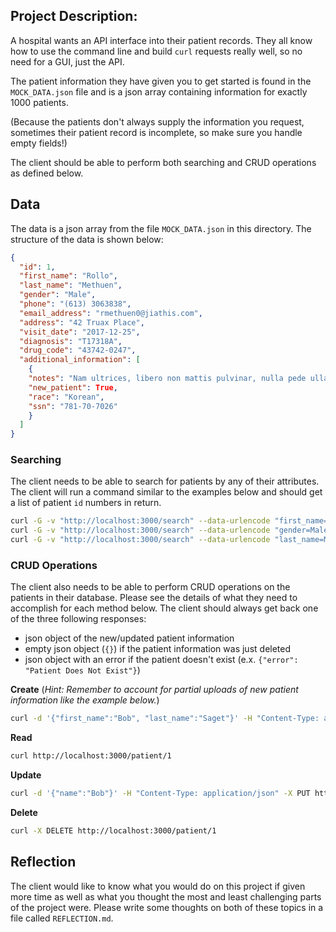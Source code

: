 ## Project Description:

A hospital wants an API interface into their patient records. They all know
how to use the command line and build `curl` requests really well, so no need
for a GUI, just the API.

The patient information they have given you to get started is found in the
`MOCK_DATA.json` file and is a json array containing information for exactly
1000 patients.

(Because the patients don't always supply the information you request, sometimes
their patient record is incomplete, so make sure you handle empty fields!)

The client should be able to perform both searching and CRUD operations as
defined below.

## Data

The data is a json array from the file `MOCK_DATA.json` in
this directory. The structure of the data is shown below:

```json
{
  "id": 1,
  "first_name": "Rollo",
  "last_name": "Methuen",
  "gender": "Male",
  "phone": "(613) 3063838",
  "email_address": "rmethuen0@jiathis.com",
  "address": "42 Truax Place",
  "visit_date": "2017-12-25",
  "diagnosis": "T17318A",
  "drug_code": "43742-0247",
  "additional_information": [
    {
    "notes": "Nam ultrices, libero non mattis pulvinar, nulla pede ullamcorper augue, a suscipit nulla elit ac nulla. Sed vel enim sit amet nunc viverra dapibus. Nulla suscipit ligula in lacus.\n\nCurabitur at ipsum ac tellus semper interdum. Mauris ullamcorper purus sit amet nulla. Quisque arcu libero, rutrum ac, lobortis vel, dapibus at, diam.",
    "new_patient": True,
    "race": "Korean",
    "ssn": "781-70-7026"
    }
  ]
}
```

### Searching

The client needs to be able to search for patients by any of their attributes.
The client will run a command similar to the examples below and should get a
list of patient `id` numbers in return.

```bash
curl -G -v "http://localhost:3000/search" --data-urlencode "first_name=Rollo"
curl -G -v "http://localhost:3000/search" --data-urlencode "gender=Male"
curl -G -v "http://localhost:3000/search" --data-urlencode "last_name=Methuen"
```

### CRUD Operations

The client also needs to be able to perform CRUD operations on the patients in
their database. Please see the details of what they need to accomplish for each
method below. The client should always get back one of the three following
responses:

- json object of the new/updated patient information
- empty json object (`{}`) if the patient information was just deleted
- json object with an error if the patient doesn't exist (e.x. `{"error": "Patient Does Not Exist"}`)

__Create__
(_Hint: Remember to account for partial uploads of new patient information like
the example below._)

```bash
curl -d '{"first_name":"Bob", "last_name":"Saget"}' -H "Content-Type: application/json" -X POST http://localhost:3000/patient
```

__Read__

```bash
curl http://localhost:3000/patient/1
```

__Update__

```bash
curl -d '{"name":"Bob"}' -H "Content-Type: application/json" -X PUT http://localhost:3000/patient/1
```

__Delete__

```bash
curl -X DELETE http://localhost:3000/patient/1
```

## Reflection

The client would like to know what you would do on this project if
given more time as well as what you thought the most and least
challenging parts of the project were. Please write some thoughts on
both of these topics in a file called `REFLECTION.md`.

